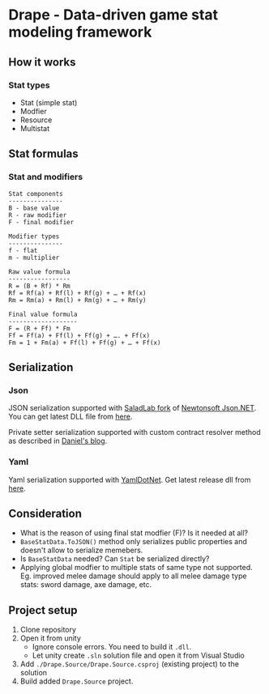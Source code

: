 
# Drape - Data-driven game stat modeling framework

## How it works

### Stat types

* Stat (simple stat)
* Modfier
* Resource
* Multistat

## Stat formulas

### Stat and modifiers

```
Stat components
---------------
B - base value
R - raw modifier
F - final modifier

Modifier types
---------------
f - flat
m - multiplier

Raw value formula
-----------------
R = (B + Rf) * Rm
Rf = Rf(a) + Rf(l) + Rf(g) + … + Rf(x)
Rm = Rm(a) + Rm(l) + Rm(g) + … + Rm(y)

Final value formula
-------------------
F = (R + Ff) * Fm
Ff = Ff(a) + Ff(l) + Ff(g) + …. + Ff(x)
Fm = 1 + Fm(a) + Ff(l) + Ff(g) + … + Ff(x)
```

<!-- 
Opt 2
Fm = (1 + Fm(a)) * (1 + Ff(l)) * (1 * Ff(g)) * … * (1 + Ff(x))
-->

## Serialization

### Json
JSON serialization supported with [SaladLab fork](https://github.com/SaladLab/Json.Net.Unity3D) of [Newtonsoft Json.NET](https://www.newtonsoft.com/json). You can get latest DLL file from [here](https://github.com/SaladLab/Json.Net.Unity3D/releases).

Private setter serialization supported with custom contract resolver method as described in [Daniel's blog](https://danielwertheim.se/json-net-private-setters/).

### Yaml
Yaml serialization supported with [YamlDotNet](https://github.com/aaubry/YamlDotNet). Get latest release dll from [here](https://ci.appveyor.com/project/aaubry/yamldotnet/build/4.2.2-pre0425/artifacts).

## Consideration

 - What is the reason of using  final stat modfier (F)? Is it needed at all?  
 - `BaseStatData.ToJSON()` method only serializes public properties and doesn't allow to serialize memebers.
 - Is `BaseStatData` needed? Can `Stat` be serialized directly?
 - Applying global modfier to multiple stats of same type not supported. Eg. improved melee damage should apply to all melee damage type stats: sword damage, axe damage, etc.

## Project setup 

1. Clone repository
2. Open it from unity
	- Ignore console errors. You need to build it `.dll`.
	- Let unity create `.sln` solution file and open it from Visual Studio
3. Add `./Drape.Source/Drape.Source.csproj` (existing project) to the solution
4. Build added `Drape.Source` project.